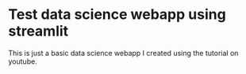 # Test data science webapp using streamlit

This is just a basic data science webapp I created using the tutorial on youtube. 


